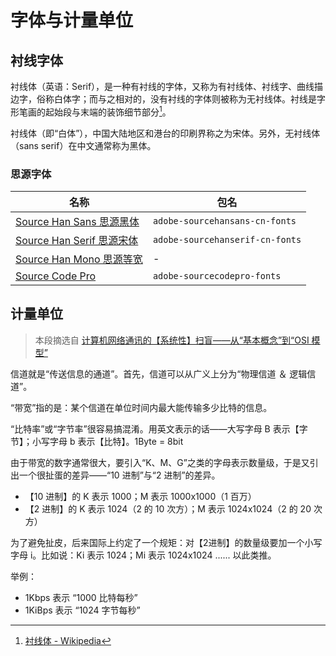 # 字体与计量单位

## 衬线字体

衬线体（英语：Serif），是一种有衬线的字体，又称为有衬线体、衬线字、曲线描边字，俗称白体字；而与之相对的，没有衬线的字体则被称为无衬线体。衬线是字形笔画的起始段与末端的装饰细节部分[^1]。

衬线体（即“白体”），中国大陆地区和港台的印刷界称之为宋体。另外，无衬线体（sans serif）在中文通常称为黑体。

### 思源字体

|名称|包名|
|---|---|
|[Source Han Sans 思源黑体](https://github.com/adobe-fonts/source-han-sans)|`adobe-sourcehansans-cn-fonts`|
|[Source Han Serif 思源宋体](https://github.com/adobe-fonts/source-han-serif)|`adobe-sourcehanserif-cn-fonts`|
|[Source Han Mono 思源等宽](https://github.com/adobe-fonts/source-han-mono)|-|
|[Source Code Pro](https://github.com/adobe-fonts/source-code-pro)|`adobe-sourcecodepro-fonts`|


## 计量单位

>本段摘选自 [计算机网络通讯的【系统性】扫盲——从“基本概念”到“OSI 模型”](https://program-think.blogspot.com/2021/03/Computer-Networks-Overview.html)

信道就是“传送信息的通道”。首先，信道可以从广义上分为“物理信道 ＆ 逻辑信道”。

“带宽”指的是：某个信道在单位时间内最大能传输多少比特的信息。

“比特率”或“字节率”很容易搞混淆。用英文表示的话——大写字母 B 表示【字节】；小写字母 b 表示【比特】。1Byte = 8bit

由于带宽的数字通常很大，要引入“K、M、G”之类的字母表示数量级，于是又引出一个很扯蛋的差异——“10 进制”与“2 进制”的差异。

- 【10 进制】的 K 表示 1000；M 表示 1000x1000（1 百万）
- 【2 进制】的 K 表示 1024（2 的 10 次方）；M 表示 1024x1024（2 的 20 次方）

为了避免扯皮，后来国际上约定了一个规矩：对【2进制】的数量级要加一个小写字母 i。比如说：Ki 表示 1024；Mi 表示 1024x1024 ...... 以此类推。

举例：

- 1Kbps 表示 “1000 比特每秒”
- 1KiBps 表示 “1024 字节每秒”


[^1]: [衬线体 - Wikipedia](https://zh.wikipedia.org/wiki/%E8%A1%AC%E7%BA%BF%E4%BD%93)